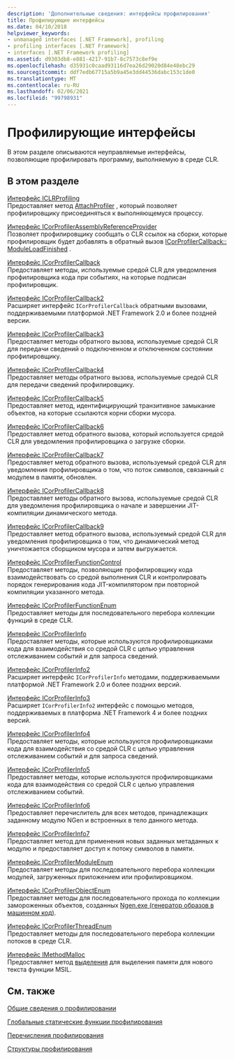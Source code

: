 ```yaml
---
description: 'Дополнительные сведения: интерфейсы профилирования'
title: Профилирующие интерфейсы
ms.date: 04/10/2018
helpviewer_keywords:
- unmanaged interfaces [.NET Framework], profiling
- profiling interfaces [.NET Framework]
- interfaces [.NET Framework profiling]
ms.assetid: d9303db8-e881-4217-91b7-8c7573c8ef9e
ms.openlocfilehash: d35931c0caad93116d7ea26d29020d84e48ebc29
ms.sourcegitcommit: ddf7edb67715a5b9a45e3dd44536dabc153c1de0
ms.translationtype: MT
ms.contentlocale: ru-RU
ms.lasthandoff: 02/06/2021
ms.locfileid: "99798931"
---
```

# <a name="profiling-interfaces"></a>Профилирующие интерфейсы

В этом разделе описываются неуправляемые интерфейсы, позволяющие профилировать программу, выполняемую в среде CLR.  
  
## <a name="in-this-section"></a>В этом разделе  

 [Интерфейс ICLRProfiling](iclrprofiling-interface.md)  
 Предоставляет метод [AttachProfiler](iclrprofiling-attachprofiler-method.md) , который позволяет профилировщику присоединяться к выполняющемуся процессу.  
  
 [Интерфейс ICorProfilerAssemblyReferenceProvider](icorprofilerassemblyreferenceprovider-interface.md)  
 Позволяет профилировщику сообщать о CLR ссылок на сборки, которые профилировщик будет добавлять в обратный вызов [ICorProfilerCallback:: ModuleLoadFinished](icorprofilercallback-moduleloadfinished-method.md) .  
  
 [Интерфейс ICorProfilerCallback](icorprofilercallback-interface.md)  
 Предоставляет методы, используемые средой CLR для уведомления профилировщика кода при событиях, на которые подписан профилировщик.  
  
 [Интерфейс ICorProfilerCallback2](icorprofilercallback2-interface.md)  
 Расширяет интерфейс `ICorProfilerCallback` обратными вызовами, поддерживаемыми платформой .NET Framework 2.0 и более поздней версии.  
  
 [Интерфейс ICorProfilerCallback3](icorprofilercallback3-interface.md)  
 Предоставляет методы обратного вызова, используемые средой CLR для передачи сведений о подключенном и отключенном состоянии профилировщику.  
  
 [Интерфейс ICorProfilerCallback4](icorprofilercallback4-interface.md)  
 Предоставляет методы обратного вызова, используемые средой CLR для передачи сведений профилировщику.  
  
 [Интерфейс ICorProfilerCallback5](icorprofilercallback5-interface.md)  
 Предоставляет метод, идентифицирующий транзитивное замыкание объектов, на которые ссылаются корни сборки мусора.  
  
 [Интерфейс ICorProfilerCallback6](icorprofilercallback6-interface.md)  
 Предоставляет метод обратного вызова, который используется средой CLR для уведомления профилировщика о загрузке сборки.  
  
 [Интерфейс ICorProfilerCallback7](icorprofilercallback7-interface.md)  
 Предоставляет метод обратного вызова, используемый средой CLR для уведомления профилировщика о том, что поток символов, связанный с модулем в памяти, обновлен.  

[Интерфейс ICorProfilerCallback8](icorprofilercallback8-interface.md)  
Предоставляет методы обратного вызова, используемые средой CLR для уведомления профилировщика о начале и завершении JIT-компиляции динамического метода.

[Интерфейс ICorProfilerCallback9](icorprofilercallback9-interface.md)  
Предоставляет метод обратного вызова, используемый средой CLR для уведомления профилировщика о том, что динамический метод уничтожается сборщиком мусора и затем выгружается.

 [Интерфейс ICorProfilerFunctionControl](icorprofilerfunctioncontrol-interface.md)  
 Предоставляет методы, позволяющие профилировщику кода взаимодействовать со средой выполнения CLR и контролировать порядок генерирования кода JIT-компилятором при повторной компиляции указанного метода.  
  
 [Интерфейс ICorProfilerFunctionEnum](icorprofilerfunctionenum-interface.md)  
 Предоставляет методы для последовательного перебора коллекции функций в среде CLR.  
  
 [Интерфейс ICorProfilerInfo](icorprofilerinfo-interface.md)  
 Предоставляет методы, которые используются профилировщиками кода для взаимодействия со средой CLR с целью управления отслеживанием событий и для запроса сведений.  
  
 [Интерфейс ICorProfilerInfo2](icorprofilerinfo2-interface.md)  
 Расширяет интерфейс `ICorProfilerInfo` методами, поддерживаемыми платформой .NET Framework 2.0 и более поздних версий.  
  
 [Интерфейс ICorProfilerInfo3](icorprofilerinfo3-interface.md)  
 Расширяет `ICorProfilerInfo2` интерфейс с помощью методов, поддерживаемых в платформа .NET Framework 4 и более поздних версий.  
  
 [Интерфейс ICorProfilerInfo4](icorprofilerinfo4-interface.md)  
 Предоставляет методы, которые используются профилировщиками кода для взаимодействия со средой CLR с целью управления отслеживанием событий и для запроса сведений.  
  
 [Интерфейс ICorProfilerInfo5](icorprofilerinfo5-interface.md)  
 Предоставляет методы, которые используются профилировщиками кода для взаимодействия со средой CLR с целью управления отслеживанием событий.  
  
 [Интерфейс ICorProfilerInfo6](icorprofilerinfo6-interface.md)  
 Предоставляет перечислитель для всех методов, принадлежащих заданному модулю NGen и встроенных в тело данного метода.  
  
 [Интерфейс ICorProfilerInfo7](icorprofilerinfo7-interface.md)  
 Предоставляет метод для применения новых заданных метаданных к модулю и предоставляет доступ к потоку символов в памяти.  
  
 [Интерфейс ICorProfilerModuleEnum](icorprofilermoduleenum-interface.md)  
 Предоставляет методы для последовательного перебора коллекции модулей, загруженных приложением или профилировщиком.  
  
 [Интерфейс ICorProfilerObjectEnum](icorprofilerobjectenum-interface.md)  
 Предоставляет методы для последовательного прохода по коллекции замороженных объектов, созданных [Ngen.exe (генератор образов в машинном код)](../../tools/ngen-exe-native-image-generator.md).  
  
 [Интерфейс ICorProfilerThreadEnum](icorprofilerthreadenum-interface.md)  
 Предоставляет методы для последовательного перебора коллекции потоков в среде CLR.  
  
 [Интерфейс IMethodMalloc](imethodmalloc-interface.md)  
 Предоставляет метод [выделения](imethodmalloc-alloc-method.md) для выделения памяти для нового текста функции MSIL.  
  
## <a name="related-sections"></a>См. также  

 [Общие сведения о профилировании](profiling-overview.md)  
  
 [Глобальные статические функции профилирования](profiling-global-static-functions.md)  
  
 [Перечисления профилирования](profiling-enumerations.md)  
  
 [Структуры профилирования](profiling-structures.md)
